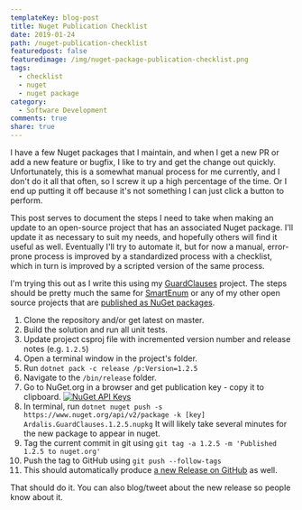 ```yaml
---
templateKey: blog-post
title: Nuget Publication Checklist
date: 2019-01-24
path: /nuget-publication-checklist
featuredpost: false
featuredimage: /img/nuget-package-publication-checklist.png
tags:
  - checklist
  - nuget
  - nuget package
category:
  - Software Development
comments: true
share: true
---
```


I have a few Nuget packages that I maintain, and when I get a new PR or add a new feature or bugfix, I like to try and get the change out quickly. Unfortunately, this is a somewhat manual process for me currently, and I don't do it all that often, so I screw it up a high percentage of the time. Or I end up putting it off because it's not something I can just click a button to perform.

This post serves to document the steps I need to take when making an update to an open-source project that has an associated Nuget package. I'll update it as necessary to suit my needs, and hopefully others will find it useful as well. Eventually I'll try to automate it, but for now a manual, error-prone process is improved by a standardized process with a checklist, which in turn is improved by a scripted version of the same process.

I'm trying this out as I write this using my [GuardClauses](https://github.com/ardalis/GuardClauses) project. The steps should be pretty much the same for [SmartEnum](https://github.com/ardalis/SmartEnum) or any of my other open source projects that are [published as NuGet packages](https://www.nuget.org/packages?q=ardalis).

1. Clone the repository and/or get latest on master.
2. Build the solution and run all unit tests.
3. Update project csproj file with incremented version number and release notes (e.g. `1.2.5`)
4. Open a terminal window in the project's folder.
5. Run `dotnet pack -c release /p:Version=1.2.5` 
6. Navigate to the `/bin/release` folder.
7. Go to NuGet.org in a browser and get publication key - copy it to clipboard. [![NuGet API Keys](/img/nuget-api-keys.png)](/img/nuget-api-keys.png)
8. In terminal, run `dotnet nuget push -s https://www.nuget.org/api/v2/package -k [key] Ardalis.GuardClauses.1.2.5.nupkg` It will likely take several minutes for the new package to appear in nuget.
9. Tag the current commit in git using `git tag -a 1.2.5 -m 'Published 1.2.5 to nuget.org'`
10. Push the tag to GitHub using `git push --follow-tags`
11. This should automatically produce [a new Release on GitHub](https://github.com/ardalis/GuardClauses/releases) as well.

That should do it. You can also blog/tweet about the new release so people know about it.
